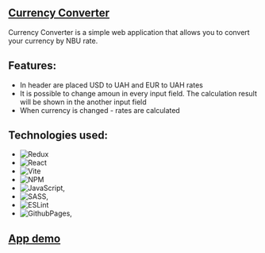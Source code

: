 ## [Currency Converter](katolista.github.io/currency-exchange/)

Currency Converter is a simple web application that allows you to convert your currency by NBU rate.


## Features:

- In header are placed USD to UAH and EUR to UAH rates
- It is possible to change amoun in every input field. The calculation result will be shown in the another input field
- When currency is changed - rates are calculated


## Technologies used:

- ![Redux](https://img.shields.io/badge/redux-%23593d88.svg?style=for-the-badge&logo=redux&logoColor=white)
- ![React](https://img.shields.io/badge/react-%2320232a.svg?style=for-the-badge&logo=react&logoColor=%2361DAFB)
- ![Vite](https://img.shields.io/badge/vite-%23646CFF.svg?style=for-the-badge&logo=vite&logoColor=white)
- ![NPM](https://img.shields.io/badge/NPM-%23CB3837.svg?style=for-the-badge&logo=npm&logoColor=white)
- ![JavaScript](https://img.shields.io/badge/javascript-%23323330.svg?style=for-the-badge&logo=javascript&logoColor=%23F7DF1E),
- ![SASS](https://img.shields.io/badge/SASS-hotpink.svg?style=for-the-badge&logo=SASS&logoColor=white),
- ![ESLint](https://img.shields.io/badge/ESLint-4B3263?style=for-the-badge&logo=eslint&logoColor=white)
- ![GithubPages](https://img.shields.io/badge/github%20pages-121013?style=for-the-badge&logo=github&logoColor=white),

## [App demo](katolista.github.io/currency-exchange/)
